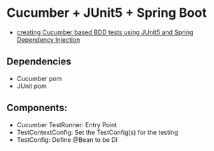 # Cucumber + JUnit5 + Spring Boot
- [creating Cucumber based BDD tests using JUnit5 and Spring Dependency Injection](https://palashray.com/example-of-creating-cucumber-based-bdd-tests-using-junit5-and-spring-dependency-injection/)

## Dependencies
- Cucumber pom
- JUnit pom

## Components:
- Cucumber TestRunner: Entry Point
- TestContextConfig: Set the TestConfig(s) for the testing
- TestConfig: Define @Bean to be DI 
